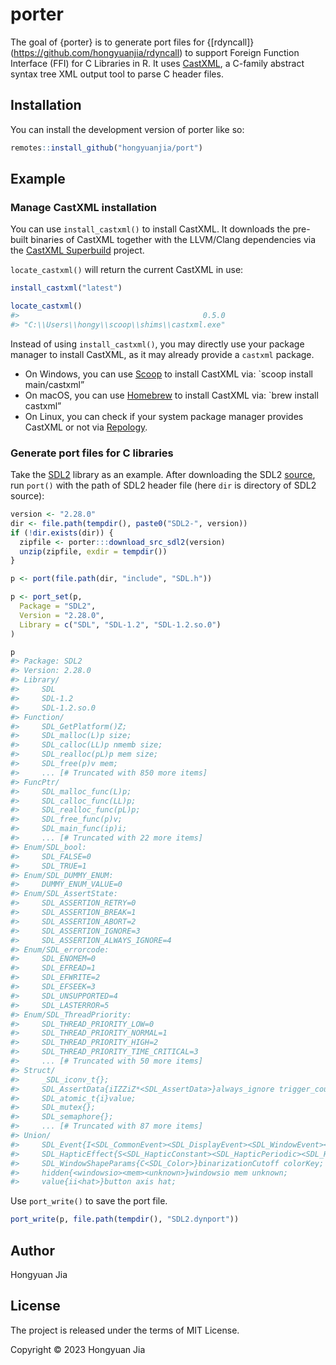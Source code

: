 
<!-- README.md is generated from README.Rmd. Please edit that file -->

# porter

<!-- badges: start -->
<!-- badges: end -->

The goal of {porter} is to generate port files for
{\[rdyncall\]}(<https://github.com/hongyuanjia/rdyncall>) to support
Foreign Function Interface (FFI) for C Libraries in R. It uses
[CastXML](https://github.com/CastXML/CastXML), a C-family abstract
syntax tree XML output tool to parse C header files.

## Installation

You can install the development version of porter like so:

``` r
remotes::install_github("hongyuanjia/port")
```

## Example

### Manage CastXML installation

You can use `install_castxml()` to install CastXML. It downloads the
pre-built binaries of CastXML together with the LLVM/Clang dependencies
via the [CastXML
Superbuild](https://github.com/CastXML/CastXMLSuperbuild) project.

`locate_castxml()` will return the current CastXML in use:

``` r
install_castxml("latest")

locate_castxml()
#>                                         0.5.0
#> "C:\\Users\\hongy\\scoop\\shims\\castxml.exe"
```

Instead of using `install_castxml()`, you may directly use your package
manager to install CastXML, as it may already provide a `castxml`
package.

- On Windows, you can use [Scoop](https://scoop.sh/) to install CastXML
  via: \`scoop install main/castxml”
- On macOS, you can use [Homebrew](https://brew.sh/) to install CastXML
  via: \`brew install castxml”
- On Linux, you can check if your system package manager provides
  CastXML or not via
  [Repology](https://repology.org/project/castxml/versions).

### Generate port files for C libraries

Take the [SDL2](https://www.libsdl.org/) library as an example. After
downloading the SDL2
[source](https://github.com/libsdl-org/SDL/releases), run `port()` with
the path of SDL2 header file (here `dir` is directory of SDL2 source):

``` r
version <- "2.28.0"
dir <- file.path(tempdir(), paste0("SDL2-", version))
if (!dir.exists(dir)) {
  zipfile <- porter:::download_src_sdl2(version)
  unzip(zipfile, exdir = tempdir())
}
```

``` r
p <- port(file.path(dir, "include", "SDL.h"))

p <- port_set(p,
  Package = "SDL2",
  Version = "2.28.0",
  Library = c("SDL", "SDL-1.2", "SDL-1.2.so.0")
)

p
#> Package: SDL2 
#> Version: 2.28.0 
#> Library/
#>     SDL
#>     SDL-1.2
#>     SDL-1.2.so.0 
#> Function/
#>     SDL_GetPlatform()Z;
#>     SDL_malloc(L)p size;
#>     SDL_calloc(LL)p nmemb size;
#>     SDL_realloc(pL)p mem size;
#>     SDL_free(p)v mem; 
#>     ... [# Truncated with 850 more items]
#> FuncPtr/
#>     SDL_malloc_func(L)p;
#>     SDL_calloc_func(LL)p;
#>     SDL_realloc_func(pL)p;
#>     SDL_free_func(p)v;
#>     SDL_main_func(ip)i; 
#>     ... [# Truncated with 22 more items]
#> Enum/SDL_bool:
#>     SDL_FALSE=0
#>     SDL_TRUE=1
#> Enum/SDL_DUMMY_ENUM:
#>     DUMMY_ENUM_VALUE=0
#> Enum/SDL_AssertState:
#>     SDL_ASSERTION_RETRY=0
#>     SDL_ASSERTION_BREAK=1
#>     SDL_ASSERTION_ABORT=2
#>     SDL_ASSERTION_IGNORE=3
#>     SDL_ASSERTION_ALWAYS_IGNORE=4
#> Enum/SDL_errorcode:
#>     SDL_ENOMEM=0
#>     SDL_EFREAD=1
#>     SDL_EFWRITE=2
#>     SDL_EFSEEK=3
#>     SDL_UNSUPPORTED=4
#>     SDL_LASTERROR=5
#> Enum/SDL_ThreadPriority:
#>     SDL_THREAD_PRIORITY_LOW=0
#>     SDL_THREAD_PRIORITY_NORMAL=1
#>     SDL_THREAD_PRIORITY_HIGH=2
#>     SDL_THREAD_PRIORITY_TIME_CRITICAL=3 
#>     ... [# Truncated with 50 more items]
#> Struct/
#>     _SDL_iconv_t{};
#>     SDL_AssertData{iIZZiZ*<SDL_AssertData>}always_ignore trigger_count condition filename linenum function next;
#>     SDL_atomic_t{i}value;
#>     SDL_mutex{};
#>     SDL_semaphore{}; 
#>     ... [# Truncated with 87 more items]
#> Union/
#>     SDL_Event{I<SDL_CommonEvent><SDL_DisplayEvent><SDL_WindowEvent><SDL_KeyboardEvent><SDL_TextEditingEvent><SDL_TextEditingExtEvent><SDL_TextInputEvent><SDL_MouseMotionEvent><SDL_MouseButtonEvent><SDL_MouseWheelEvent><SDL_JoyAxisEvent><SDL_JoyBallEvent><SDL_JoyHatEvent><SDL_JoyButtonEvent><SDL_JoyDeviceEvent><SDL_JoyBatteryEvent><SDL_ControllerAxisEvent><SDL_ControllerButtonEvent><SDL_ControllerDeviceEvent><SDL_ControllerTouchpadEvent><SDL_ControllerSensorEvent><SDL_AudioDeviceEvent><SDL_SensorEvent><SDL_QuitEvent><SDL_UserEvent><SDL_SysWMEvent><SDL_TouchFingerEvent><SDL_MultiGestureEvent><SDL_DollarGestureEvent><SDL_DropEvent>p}type common display window key edit editExt text motion button wheel jaxis jball jhat jbutton jdevice jbattery caxis cbutton cdevice ctouchpad csensor adevice sensor quit user syswm tfinger mgesture dgesture drop padding;
#>     SDL_HapticEffect{S<SDL_HapticConstant><SDL_HapticPeriodic><SDL_HapticCondition><SDL_HapticRamp><SDL_HapticLeftRight><SDL_HapticCustom>}type constant periodic condition ramp leftright custom;
#>     SDL_WindowShapeParams{C<SDL_Color>}binarizationCutoff colorKey;
#>     hidden{<windowsio><mem><unknown>}windowsio mem unknown;
#>     value{ii<hat>}button axis hat;
```

Use `port_write()` to save the port file.

``` r
port_write(p, file.path(tempdir(), "SDL2.dynport"))
```

## Author

Hongyuan Jia

## License

The project is released under the terms of MIT License.

Copyright © 2023 Hongyuan Jia
